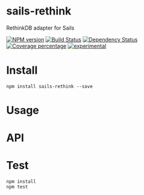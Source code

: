 # sails-rethink

RethinkDB adapter for Sails

[![NPM version][npm-image]][npm-url] [![Build Status][travis-image]][travis-url] [![Dependency Status][daviddm-image]][daviddm-url] [![Coverage percentage][coveralls-image]][coveralls-url]
[![experimental](http://badges.github.io/stability-badges/dist/experimental.svg)](http://github.com/badges/stability-badges)

# Install

    npm install sails-rethink --save

# Usage



# API



# Test

    npm install
    npm test

[npm-image]: https://badge.fury.io/js/sails-rethink.svg
[npm-url]: https://npmjs.org/package/sails-rethink
[travis-image]: https://travis-ci.org/arvitaly/sails-rethink.svg?branch=master
[travis-url]: https://travis-ci.org/arvitaly/sails-rethink
[daviddm-image]: https://david-dm.org/arvitaly/sails-rethink.svg?theme=shields.io
[daviddm-url]: https://david-dm.org/arvitaly/sails-rethink
[coveralls-image]: https://coveralls.io/repos/arvitaly/sails-rethink/badge.svg
[coveralls-url]: https://coveralls.io/r/arvitaly/sails-rethink
